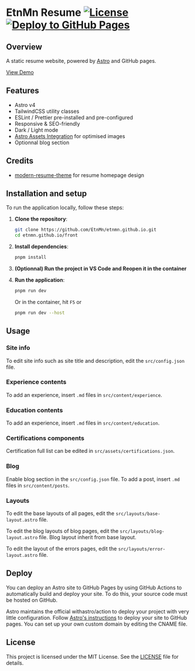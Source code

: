 # EtnMn Resume [![License](https://img.shields.io/badge/License-MIT-blue.svg)](https://github.com/EtnMn/etnmn.github.io/blob/main/LICENSE) [![Deploy to GitHub Pages](https://github.com/EtnMn/etnmn.github.io/actions/workflows/deploy.yml/badge.svg)](https://github.com/EtnMn/etnmn.github.io/actions/workflows/deploy.yml)

## Overview

A static resume website, powered by [Astro](https://astro.build/) and GitHub pages.

[View Demo](https://www.menou.fr/)

## Features

- Astro v4
- TailwindCSS utility classes
- ESLint / Prettier pre-installed and pre-configured
- Responsive & SEO-friendly
- Dark / Light mode
- [Astro Assets Integration](https://docs.astro.build/en/guides/assets/) for optimised images
- Optionnal blog section

## Credits

- [modern-resume-theme](https://github.com/sproogen/modern-resume-theme) for resume homepage design

## Installation and setup

To run the application locally, follow these steps:

1. **Clone the repository**:

    ```sh
    git clone https://github.com/EtnMn/etnmn.github.io.git
    cd etnmn.github.io/front
    ```

2. **Install dependencies**:

    ```sh
    pnpm install
    ```

3. **(Optionnal) Run the project in VS Code and Reopen it in the container**

4. **Run the application**:

    ```sh
    pnpm run dev
    ```

    Or in the container, hit `F5` or

    ```sh
    pnpm run dev --host
    ```

## Usage

### Site info

To edit site info such as site title and description, edit the `src/config.json` file.

### Experience contents

To add an experience, insert `.md` files in `src/content/experience`.

### Education contents

To add an experience, insert `.md` files in `src/content/education`.

### Certifications components

Certification full list can be edited in `src/assets/certifications.json`.

### Blog

Enable blog section in the `src/config.json` file. To add a post, insert `.md` files in `src/content/posts`.

### Layouts

To edit the base layouts of all pages, edit the `src/layouts/base-layout.astro` file.

To edit the blog layouts of blog pages, edit the `src/layouts/blog-layout.astro` file. Blog layout inherit from base layout.

To edit the layout of the errors pages, edit the `src/layouts/error-layout.astro` file.

## Deploy

You can deploy an Astro site to GitHub Pages by using GitHub Actions to automatically build and deploy your site. To do this, your source code must be hosted on GitHub.

Astro maintains the official withastro/action to deploy your project with very little configuration. Follow [Astro's instructions](https://docs.astro.build/en/guides/deploy/github/) to deploy your site to GitHub pages. You can set up your own custom domain by editing the CNAME file.

## License

This project is licensed under the MIT License. See the [LICENSE](LICENSE) file for details.
